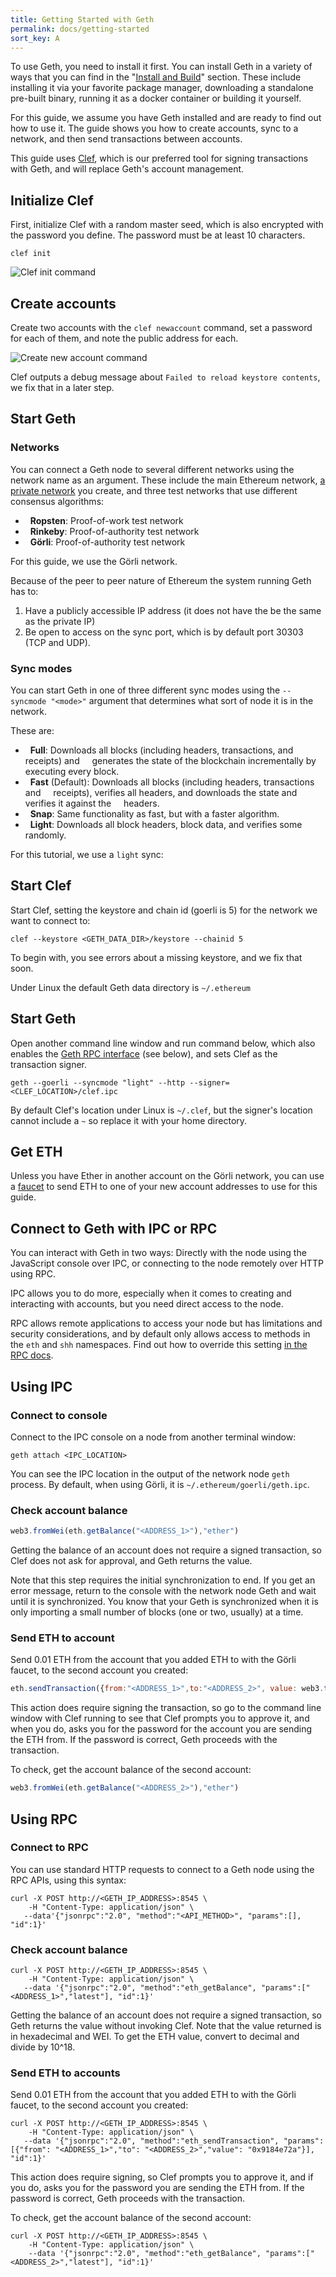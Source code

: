 ```yaml
---
title: Getting Started with Geth
permalink: docs/getting-started
sort_key: A
---
```


To use Geth, you need to install it first. You can install Geth in a variety
of ways that you can find in the "[Install and Build](install-and-build/installing-geth)" section.
These include installing it via your favorite package manager, downloading a
standalone pre-built binary, running it as a docker container or building it yourself.

For this guide, we assume you have Geth installed and are ready to find out how to use it.
The guide shows you how to create accounts, sync to a network, and then send transactions
between accounts.

This guide uses [Clef](clef/tutorial), which is our preferred tool for signing transactions with Geth,
and will replace Geth's account management.

## Initialize Clef

First, initialize Clef with a random master seed, which is also encrypted with the password you define.
The password must be at least 10 characters.

```shell
clef init
```

![Clef init command](../../static/images/clef-init.gif)

## Create accounts

Create two accounts with the `clef newaccount` command,
set a password for each of them, and note the public address for each.

![Create new account command](../../static/images/clef-account-new.gif)

Clef outputs a debug message about `Failed to reload keystore contents`, we fix that in a later step.

## Start Geth

### Networks

You can connect a Geth node to several different networks using the network name as an argument.
These include the main Ethereum network, [a private network](getting-started/private-net) you create,
and three test networks that use different consensus algorithms:

-   **Ropsten**: Proof-of-work test network
-   **Rinkeby**: Proof-of-authority test network
-   **Görli**: Proof-of-authority test network

For this guide, we use the Görli network.

Because of the peer to peer nature of Ethereum the system running Geth has to:

1. Have a publicly accessible IP address (it does not have the be the same as the private IP)
2. Be open to access on the sync port, which is by default port 30303 (TCP and UDP).


### Sync modes

You can start Geth in one of three different sync modes using the `--syncmode "<mode>"`
argument that determines what sort of node it is in the network.

These are:

-   **Full**: Downloads all blocks (including headers, transactions, and receipts) and
    generates the state of the blockchain incrementally by executing every block.
-   **Fast** (Default): Downloads all blocks (including headers, transactions and
    receipts), verifies all headers, and downloads the state and verifies it against the
    headers.
-   **Snap**: Same functionality as fast, but with a faster algorithm.   
-   **Light**: Downloads all block headers, block data, and verifies some randomly.

For this tutorial, we use a `light` sync:

## Start Clef

Start Clef, setting the keystore and chain id (goerli is 5) for the network we want to connect to:

```shell
clef --keystore <GETH_DATA_DIR>/keystore --chainid 5
```

To begin with, you see errors about a missing keystore, and we fix that soon.

Under Linux the default Geth data directory is `~/.ethereum`

## Start Geth

Open another command line window and run command below, which also enables the 
[Geth RPC interface](clef/tutorial) (see below), and sets Clef as the transaction signer.

```shell
geth --goerli --syncmode "light" --http --signer=<CLEF_LOCATION>/clef.ipc
```

By default Clef's location under Linux is `~/.clef`, but the signer's location cannot
include a `~` so replace it with your home directory.

## Get ETH

Unless you have Ether in another account on the Görli network, you can use a
[faucet](https://goerli-faucet.slock.it/) to send ETH to one of your new account addresses to use for this guide.

## Connect to Geth with IPC or RPC

You can interact with Geth in two ways: Directly with the node using the JavaScript
console over IPC, or connecting to the node remotely over HTTP using RPC.

IPC allows you to do more, especially when it comes to creating and interacting
with accounts, but you need direct access to the node.

RPC allows remote applications to access your node but has limitations and security
considerations, and by default only allows access to methods in the `eth` and `shh`
namespaces. Find out how to override this setting [in the RPC docs](rpc/server#http-server).

## Using IPC

### Connect to console

Connect to the IPC console on a node from another terminal window:

```shell
geth attach <IPC_LOCATION>
```

You can see the IPC location in the output of the network node `geth` process. By default, when using
Görli, it is `~/.ethereum/goerli/geth.ipc`.

### Check account balance

```javascript
web3.fromWei(eth.getBalance("<ADDRESS_1>"),"ether")
```

Getting the balance of an account does not require a signed transaction,
so Clef does not ask for approval, and Geth returns the value.

Note that this step requires the initial synchronization to end. If you get an error message, return to the 
console with the network node Geth and wait until it is synchronized. You
know that your Geth is synchronized when it is only importing a small number of blocks (one or two, usually)
at a time.

### Send ETH to account

Send 0.01 ETH from the account that you added ETH to with the Görli faucet,
to the second account you created:

```javascript
eth.sendTransaction({from:"<ADDRESS_1>",to:"<ADDRESS_2>", value: web3.toWei(0.01,"ether")})
```

This action does require signing the transaction, so go to the command line window with Clef running 
to see that Clef prompts you to approve it, and when you do, asks you for the password for the account you are 
sending the ETH from. If the password is correct, Geth proceeds with the transaction.

To check, get the account balance of the second account:

```javascript
web3.fromWei(eth.getBalance("<ADDRESS_2>"),"ether")
```

## Using RPC

### Connect to RPC

You can use standard HTTP requests to connect to a Geth node using the RPC APIs, using
this syntax:

```shell
curl -X POST http://<GETH_IP_ADDRESS>:8545 \
    -H "Content-Type: application/json" \
   --data'{"jsonrpc":"2.0", "method":"<API_METHOD>", "params":[], "id":1}'
```

### Check account balance

```shell
curl -X POST http://<GETH_IP_ADDRESS>:8545 \
    -H "Content-Type: application/json" \
   --data '{"jsonrpc":"2.0", "method":"eth_getBalance", "params":["<ADDRESS_1>","latest"], "id":1}'
```

Getting the balance of an account does not require a signed transaction, so Geth returns the value without invoking
Clef. Note that the value returned is in hexadecimal and WEI. To get the ETH value, convert to decimal and divide by 10^18.

### Send ETH to accounts

Send 0.01 ETH from the account that you added ETH to with the Görli faucet, to the second account you created:

```shell
curl -X POST http://<GETH_IP_ADDRESS>:8545 \
    -H "Content-Type: application/json" \
   --data '{"jsonrpc":"2.0", "method":"eth_sendTransaction", "params":[{"from": "<ADDRESS_1>","to": "<ADDRESS_2>","value": "0x9184e72a"}], "id":1}'
```

This action does require signing, so Clef prompts you to approve it, and if you do,
asks you for the password you are sending the ETH from. If the password is correct,
Geth proceeds with the transaction.

To check, get the account balance of the second account:

```shell
curl -X POST http://<GETH_IP_ADDRESS>:8545 \
    -H "Content-Type: application/json" \
    --data '{"jsonrpc":"2.0", "method":"eth_getBalance", "params":["<ADDRESS_2>","latest"], "id":1}'
```

